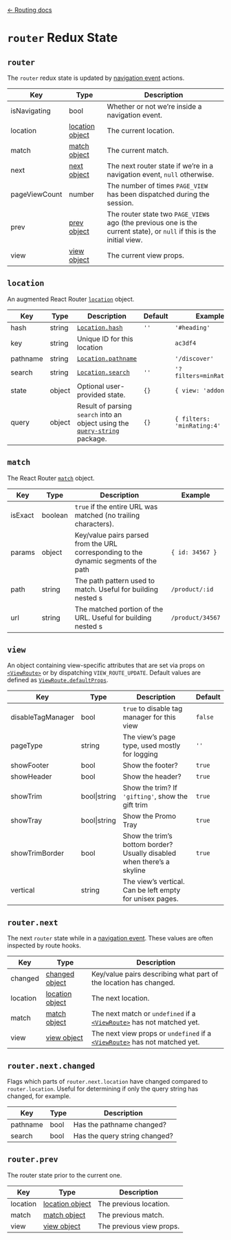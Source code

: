 [← Routing docs](/guides/routing)

# `router` Redux State

## `router`

The `router` redux state is updated by [navigation event](/guides/routing/navigation-event.md) actions.

Key|Type|Description
---|---|---
isNavigating|bool|Whether or not we’re inside a navigation event.
location|[location object](#location)|The current location.
match|[match object](#match)|The current match.
next|[next object](#routernext)|The next router state if we’re in a navigation event, `null` otherwise.
pageViewCount|number|The number of times `PAGE_VIEW` has been dispatched during the session.
prev|[prev object](#routerprev)|The router state two `PAGE_VIEW`s ago (the previous one is the current state), or `null` if this is the initial view.
view|[view object](#view)|The current view props.

## `location`

An augmented React Router [`location`](https://reacttraining.com/react-router/web/api/location) object.

Key|Type|Description|Default|Example
---|---|---|---|---
hash|string|[`Location.hash`](https://developer.mozilla.org/en-US/docs/Web/API/Location/hash)|`''`|`'#heading'`
key|string|Unique ID for this location||`ac3df4`
pathname|string|[`Location.pathname`](https://developer.mozilla.org/en-US/docs/Web/API/Location/pathname)||`'/discover'`
search|string|[`Location.search`](https://developer.mozilla.org/en-US/docs/Web/API/Location/search)|`''`|`'?filters=minRating:4'`
state|object|Optional user-provided state.|`{}`|`{ view: 'addons' }`
query|object|Result of parsing `search` into an object using the [`query-string`](https://github.com/sindresorhus/query-string) package.|`{}`|`{ filters: 'minRating:4' }`

## `match`

The React Router [`match`](https://reacttraining.com/react-router/web/api/match) object.

Key|Type|Description|Example
---|---|---|---
isExact|boolean|`true` if the entire URL was matched (no trailing characters).|
params|object|Key/value pairs parsed from the URL corresponding to the dynamic segments of the path|`{ id: 34567 }`
path|string|The path pattern used to match. Useful for building nested <Route>s|`/product/:id`
url|string|The matched portion of the URL. Useful for building nested <Link>s|`/product/34567`

## `view`

An object containing view-specific attributes that are set via props on [`<ViewRoute>`](/components/ViewRoute.md) or by dispatching `VIEW_ROUTE_UPDATE`. Default values are defined as [`ViewRoute.defaultProps`](/components/ViewRoute.md#gotcha-default-view-props).

Key|Type|Description|Default
---|---|---|---
disableTagManager|bool|`true` to disable tag manager for this view|`false`
pageType|string|The view’s page type, used mostly for logging|`''`
showFooter|bool|Show the footer?|`true`
showHeader|bool|Show the header?|`true`
showTrim|bool\|string|Show the trim? If `'gifting'`, show the gift trim|`true`
showTray|bool\|string|Show the Promo Tray|`true`
showTrimBorder|bool|Show the trim’s bottom border? Usually disabled when there’s a skyline|`true`
vertical|string|The view’s vertical. Can be left empty for unisex pages.|

## `router.next`

The next `router` state while in a [navigation event](/guides/routing/navigation-event.md). These values are often inspected by route hooks.

Key|Type|Description
---|---|---
changed|[changed object](#routernextchanged)|Key/value pairs describing what part of the location has changed.
location|[location object](#location)|The next location.
match|[match object](#match)|The next match or `undefined` if a [`<ViewRoute>`](/components/ViewRoute.md) has not matched yet.
view|[view object](#view)|The next view props or `undefined` if a [`<ViewRoute>`](/components/ViewRoute.md) has not matched yet.

## `router.next.changed`

Flags which parts of `router.next.location` have changed compared to `router.location`. Useful for determining if only the query string has changed, for example.

Key|Type|Description
---|---|---
pathname|bool|Has the pathname changed?
search|bool|Has the query string changed?

## `router.prev`

The router state prior to the current one.

Key|Type|Description
---|---|---
location|[location object](#location)|The previous location.
match|[match object](#match)|The previous match.
view|[view object](#view)|The previous view props.
